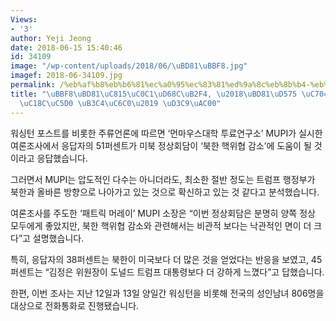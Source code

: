 ```yaml
---
Views:
- '3'
author: Yeji Jeong
date: 2018-06-15 15:40:46
id: 34109
image: "/wp-content/uploads/2018/06/\uBD81\uBBF8.jpg"
imagef: 2018-06-34109.jpg
permalink: /%eb%af%b8%eb%b6%81%ec%a0%95%ec%83%81%ed%9a%8c%eb%8b%b4-%eb%b6%81%ed%95%b5-%ec%9c%84%ed%98%91-%ea%b0%90%ec%86%8c%ec%97%90-%eb%8f%84%ec%9b%80-%ed%8f%89%ea%b0%80/
title: "\uBBF8\uBD81\uC815\uC0C1\uD68C\uB2F4, \u2018\uBD81\uD575 \uC704\uD611 \uAC10\
  \uC18C\uC5D0 \uB3C4\uC6C0\u2019 \uD3C9\uAC00"
---
```


워싱턴 포스트를 비롯한 주류언론에 따르면 ‘먼마우스대학 투료연구소’ MUPI가 실시한 여론조사에서 응답자의 51퍼센트가 미북 정상회담이 ‘북한 핵위협 감소’에 도움이 될 것이라고 응답했습니다.

그러면서 MUPI는 압도적인 다수는 아니더라도, 최소한 절반 정도는 트럼프 행정부가 북한과 올바른 방향으로 나아가고 있는 것으로 확신하고 있는 것 같다고 분석했습니다.

여론조사를 주도한 ‘패트릭 머레이’ MUPI 소장은 “이번 정상회담은 분명히 양쪽 정상 모두에게 좋았지만, 북한 핵위협 감소와 관련해서는 비관적 보다는 낙관적인 면이 더 크다”고 설명했습니다.

특히, 응답자의 38퍼센트는 북한이 미국보다 더 많은 것을 얻었다는 반응을 보였고, 45퍼센트는 “김정은 위원장이 도널드 트럼프 대통령보다 더 강하게 느꼈다”고 답했습니다.

한편, 이번 조사는 지난 12일과 13일 양일간 워싱턴을 비롯해 전국의 성인남녀 806명을 대상으로 전화통화로 진행됐습니다.